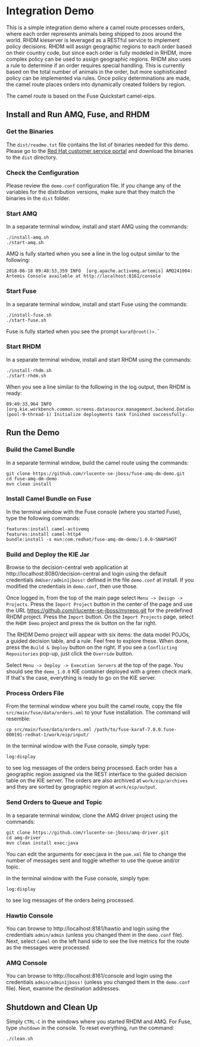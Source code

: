 # Integration Demo
This is a simple integration demo where a camel route processes
orders, where each order represents animals being shipped to zoos
around the world.  RHDM kieserver is leveraged as a RESTful service
to implement policy decisions.  RHDM will assign geographic regions
to each order based on their country code, but since each order is
fully modeled in RHDM, more complex policy can be used to assign
geographic regions.  RHDM also uses a rule to determine if an order
requires special handling.  This is currently based on the total
number of animals in the order, but more sophisticated policy can
be implemented via rules.  Once policy determinations are made, the
camel route places orders into dynamically created folders by region.

The camel route is based on the Fuse Quickstart camel-eips.

## Install and Run AMQ, Fuse, and RHDM
### Get the Binaries
The `dist/readme.txt` file contains the list of binaries needed for
this demo.  Please go to the [Red Hat customer service portal](https://access.redhat.com/) and
download the binaries to the `dist` directory.

### Check the Configuration
Please review the `demo.conf` configuration file.  If you change
any of the variables for the distribution versions, make sure that
they match the binaries in the `dist` folder.

### Start AMQ
In a separate terminal window, install and start AMQ using the commands:

    ./install-amq.sh
    ./start-amq.sh

AMQ is fully started when you see a line in the log output similar
to the following:

    2018-06-18 09:48:53,359 INFO  [org.apache.activemq.artemis] AMQ241004: Artemis Console available at http://localhost:8161/console

### Start Fuse
In a separate terminal window, install and start Fuse using the commands:

    ./install-fuse.sh
    ./start-fuse.sh

Fuse is fully started when you see the prompt `karaf@root()>`.
`
### Start RHDM
In a separate terminal window, install and start RHDM using the commands:

    ./install-rhdm.sh
    ./start-rhdm.sh

When you see a line similar to the following in the log output,
then RHDM is ready:

    09:49:33,964 INFO  [org.kie.workbench.common.screens.datasource.management.backend.DataSourceManagementBootstrap] (pool-9-thread-1) Initialize deployments task finished successfully.

## Run the Demo
### Build the Camel Bundle
In a separate terminal window, build the camel route using the
commands:

    git clone https://github.com/rlucente-se-jboss/fuse-amq-dm-demo.git
    cd fuse-amq-dm-demo
    mvn clean install

### Install Camel Bundle on Fuse
In the terminal window with the Fuse console (where you started
Fuse), type the following commands:

    features:install camel-activemq
    features:install camel-http4
    bundle:install -s mvn:com.redhat/fuse-amq-dm-demo/1.0.0-SNAPSHOT

### Build and Deploy the KIE Jar
Browse to the decision-central web application at
http://localhost:8080/decision-central and login using the default
credentials `dmUser/admin1jboss!` defined in the file `demo.conf`
at install.  If you modified the credentials in `demo.conf`, then
use those.

Once logged in, from the top of the main page select `Menu -> Design
-> Projects`.  Press the `Import Project` button in the center of
the page and use the URL https://github.com/rlucente-se-jboss/myrepo.git
for the predefined RHDM project.  Press the `Import` button.  On
the `Import Projects` page, select the `RHDM Demo` project and press
the `Ok` button on the far right.

The RHDM Demo project will appear with six items:  the data model
POJOs, a guided decision table, and a rule.  Feel free to explore
these.  When done, press the `Build & Deploy` button on the right.
If you see a `Conflicting Repositories` pop-up, just click the
`Override` button.

Select `Menu -> Deploy -> Execution Servers` at the top of the page.
You should see the `demo_1.0.0` KIE container deployed with a green
check mark.  If that's the case, everything is ready to go on the
KIE server.

### Process Orders File
From the terminal window where you built the camel route, copy the
file `src/main/fuse/data/orders.xml` to your fuse installation.
The command will resemble:

    cp src/main/fuse/data/orders.xml /path/to/fuse-karaf-7.0.0.fuse-000191-redhat-1/work/eip/input/

In the terminal window with the Fuse console, simply type:

    log:display

to see log messages of the orders being processed.  Each order has
a geographic region assigned via the REST interface to the guided
decision table on the KIE server.  The orders are also archived at
`work/eip/archives` and they are sorted by geographic region at
`work/eip/output`.

### Send Orders to Queue and Topic
In a separate terminal window, clone the AMQ driver project using the commands:

    git clone https://github.com/rlucente-se-jboss/amq-driver.git
    cd amq-driver
    mvn clean install exec:java

You can edit the arguments for exec:java in the `pom.xml` file to
change the number of messages sent and toggle whether to use the
queue and/or topic.

In the terminal window with the Fuse console, simply type:

    log:display

to see log messages of the orders being processed.

### Hawtio Console
You can browse to http://localhost:8181/hawtio and login using
the credentials `admin/admin` (unless you changed them in the
`demo.conf` file).  Next, select `Camel` on the left hand side to
see the live metrics for the route as the messages were processed.

### AMQ Console
You can browse to http://localhost:8161/console and login using the
credentials `admin/admin1jboss!` (unless you changed them in the
`demo.conf` file).  Next, examine the destination addresses.

## Shutdown and Clean Up
Simply `CTRL-C` in the windows where you started RHDM and AMQ.  For
Fuse, type `shutdown` in the console.  To reset everything, run the
command:

    ./clean.sh

